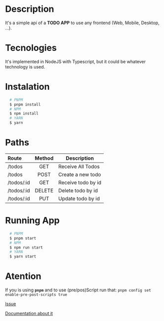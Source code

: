 # Description

It's a simple api of a **TODO APP** to use any frontend (Web, Mobile, Desktop, ...).

# Tecnologies

It's implemented in NodeJS with Typescript, but it could be whatever technology is used.

# Instalation

```bash
  # PNPM
  $ pnpm install 
  # NPM
  $ npm install 
  # YARN
  $ yarn
```

# Paths

| Route      | Method | Description        |
| :--------- | :----: | ------------------ |
| /todos     |  GET   | Receive All Todos  |
| /todos     |  POST  | Create a new todo  |
| /todos/:id |  GET   | Receive todo by id |
| /todos/:id | DELETE | Delete todo by id  |
| /todos/:id |  PUT   | Update todo by id  |

# Running App

```bash
  # PNPM
  $ pnpm start 
  # NPM
  $ npm run start
  # YARN
  $ yarn start
```

# Atention

If you is using **`pnpm`** and to use (pre/pos)Script run that: ``pnpm config set enable-pre-post-scripts true``

[Issue](https://github.com/pnpm/pnpm/issues/2891)

[Documentation about it](https://pnpm.io/pt/cli/run#differences-with-npm-run)
